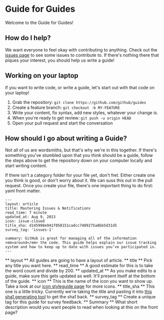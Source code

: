 # Guide for Guides
Welcome to the Guide for Guides!

## How do I help?
We want everyone to feel okay with contributing to anything. Check out the [issues page](https://github.com/github/guides/issues) to see some issues to contribute to. If there's nothing there that piques your interest, you should help us write a guide!

## Working on your laptop
If you want to write code, or write a guide, let's start out with that code on your laptop!

1. Grab the repository: `git clone https://github.com/github/guides`
2. Create a feature branch: `git checkout -b MY-FEATURE`
3. Write your content, fix syntax, add new styles, whatever your change is.
4. When you're ready to get review: `git push -u origin HEAD`
5. Open your pull request and start the conversation

## How should I go about writing a Guide?
Not all of us are wordsmiths, but that's why we're in this together. If there's something you've
stumbled upon that you think should be a guide, follow the steps above to get the repository down
on your computer locally and start writing content.

If there isn't a category folder for your file yet, don't fret. Either create one you think is good,
or don't worry about it. We can suss this out in the pull request. Once you create your file, there's one
important thing to do first: yaml front matter.

```
---
layout: article
title: Mastering Issues & Notifications
read_time: 7 minute
updated_at: Aug 9, 2013
icon: issue-closed
title_sha: d145998e941f058151cadcc7489275a8bb5d31d5
survey_tag: 'issues-1'

summary: GitHub is great for managing all of the information <em>around</em> the code. This guide helps explain our issue tracking system and how to keep up to date with issues you’ve participated in.
---
```

** layout ** All guides are going to have a layout of article.
** title ** Pick any title you want here.
** read_time ** A good estimate for this is to take the word count and divide by 200.
** updated_at ** As you make edits to a guide, make sure this gets updated as well. It'll present itself at the bottom of the guide.
** icon ** This is the name of the icon you want to show up. Take a look at our [icon styleguide page](https://github.com/styleguide/icons) for more icons.
** title_sha ** This one is a little tricky. Currently we're taking the title and pasting it into [this sha1 generating tool](http://www.tools4noobs.com/online_php_functions/sha1/) to get the sha1 back.
** survey_tag ** Create a unique tag for this guide for survey feedback.
** Summary ** What short description would you want people to read when looking at this on the front page?

